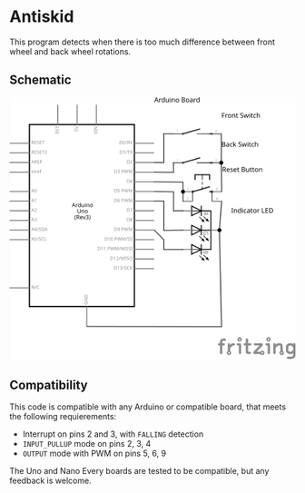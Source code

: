 # Antiskid

This program detects when there is too much difference between front wheel and back wheel rotations.

## Schematic

![Schematic](docs/Schematic.svg)

## Compatibility

This code is compatible with any Arduino or compatible board, that meets the following requierements:

- Interrupt on pins 2 and 3, with `FALLING` detection
- `INPUT_PULLUP` mode on pins 2, 3, 4
- `OUTPUT` mode with PWM on pins 5, 6, 9

The Uno and Nano Every boards are tested to be compatible, but any feedback is welcome.